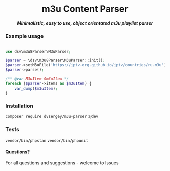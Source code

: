 <div align="center">
    <h1>m3u Content Parser</h1>
    <h5>Minimalistic, easy to use, object orientated m3u playlist parser</h5>
</div>

### Example usage

```php

use dsv\m3u8Parser\M3uParser;

$parser = \dsv\m3u8Parser\M3uParser::init();
$parser->setM3uFile('https://iptv-org.github.io/iptv/countries/ru.m3u');
$parser->parse();

/** @var M3uItem $m3uItem */
foreach ($parser->items as $m3uItem) {
    var_dump($m3uItem);
}
```

### Installation

`composer require dvsergey/m3u-parser:@dev`

### Tests

`vendor/bin/phpstan`
`vendor/bin/phpunit`

#### Questions?

For all questions and suggestions - welcome to Issues
